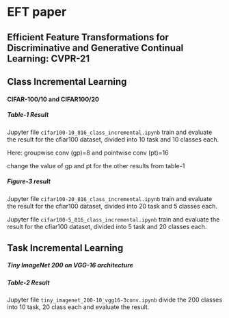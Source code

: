 # EFT paper
## Efficient Feature Transformations for Discriminative and Generative Continual Learning: CVPR-21


## Class Incremental Learning
#### CIFAR-100/10 and CIFAR100/20

##### Table-1 Result
Jupyter file ```cifar100-10_816_class_incremental.ipynb``` train and evaluate the result for the cfiar100 dataset, divided into 10 task and 10 classes each.

Here: groupwise conv (gp)=8 and pointwise conv (pt)=16

change the value of gp and pt for the other results from table-1

##### Figure-3 result
Jupyter file ```cifar100-20_816_class_incremental.ipynb``` train and evaluate the result for the cfiar100 dataset, divided into 20 task and 5 classes each.

Jupyter file ```cifar100-5_816_class_incremental.ipynb``` train and evaluate the result for the cfiar100 dataset, divided into 5 task and 20 classes each.





## Task Incremental Learning 
##### Tiny ImageNet 200 on VGG-16 architecture

##### Table-2 Result

Jupyter file ```tiny_imagenet_200-10_vgg16-3conv.ipynb``` divide the 200 classes into 10 task, 20 class each and evaluate the result.

